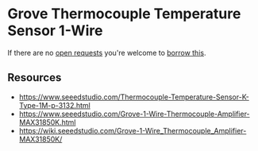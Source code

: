 # Grove Thermocouple Temperature Sensor 1-Wire
If there are no [open requests](../../../../issues?q=is%3Aissue+is%3Aopen+%22Grove+Thermocouple+Temperature+Sensor+1-Wire%22+in%3Atitle) you're welcome to [borrow this](../../../../issues/new?title=Borrow+request+for+Grove+Thermocouple+Temperature+Sensor+1-Wire&body=1+piece+of+%5Bthis%5D%28..%2Fblob%2Fmain%2F.%2FHardware%2FSensors%2FGrove_Thermocouple_Temperature_Sensor_1-Wire.md%29+for+~2+weeks.).

## Resources
- https://www.seeedstudio.com/Thermocouple-Temperature-Sensor-K-Type-1M-p-3132.html
- https://www.seeedstudio.com/Grove-1-Wire-Thermocouple-Amplifier-MAX31850K.html
- https://wiki.seeedstudio.com/Grove-1-Wire_Thermocouple_Amplifier-MAX31850K/
